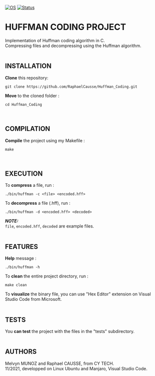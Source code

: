 [![OS](https://img.shields.io/badge/os-linux-blue.svg)](https://shields.io/)
[![Status](https://img.shields.io/badge/status-completed-success.svg)](https://shields.io/)

# HUFFMAN CODING PROJECT

Implementation of Huffman coding algorithm in C.<br>
Compressing files and decompressing using the Huffman algorithm.
<br><br>

## INSTALLATION

**Clone** this repository:
```
git clone https://github.com/RaphaelCausse/Huffman_Coding.git
```
**Move** to the cloned folder :
```
cd Huffman_Coding
```
<br>

## COMPILATION

**Compile** the project using my Makefile :
```
make
```
<br>

## EXECUTION

To **compress** a file, run :
```
./bin/huffman -c <file> <encoded.hff>
```
To **decompress** a file (.hff), run :
```
./bin/huffman -d <encoded.hff> <decoded>
```
**_NOTE:_**<br>
`file`, `encoded.hff`, `decoded` are example files.
<br><br>

## FEATURES

**Help** message :
```
./bin/huffman -h
```
To **clean** the entire project directory, run :
```
make clean
```
To **visualize** the binary file, you can use "Hex Editor" extension on Visual Studio Code from Microsoft.
<br><br>

## TESTS

You **can test** the project with the files in the "tests" subdirectory.
<br><br>

## AUTHORS

Melvyn MUNOZ and Raphael CAUSSE, from CY TECH.<br>
11/2021, developped on Linux Ubuntu and Manjaro, Visual Studio Code.